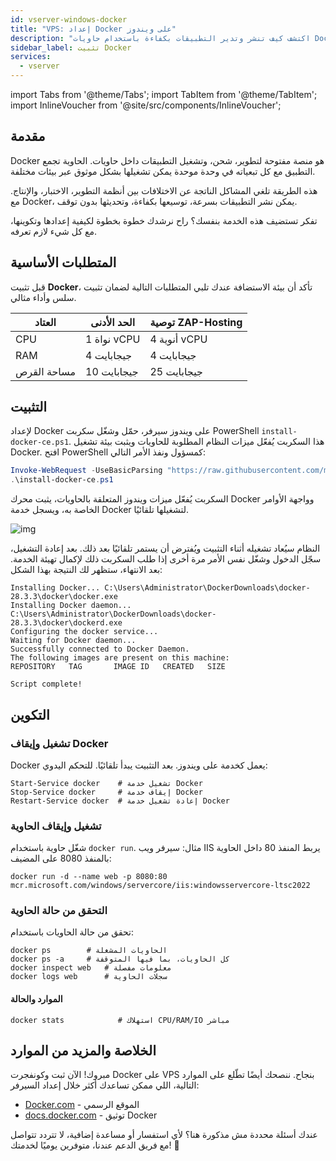 ```yaml
---
id: vserver-windows-docker
title: "VPS: إعداد Docker على ويندوز"
description: "اكتشف كيف تنشر وتدير التطبيقات بكفاءة باستخدام حاويات Docker لتوسيع سلس وتحديثات بدون توقف → تعلّم المزيد الآن"
sidebar_label: تثبيت Docker
services:
  - vserver
---
```


import Tabs from '@theme/Tabs';
import TabItem from '@theme/TabItem';
import InlineVoucher from '@site/src/components/InlineVoucher';

## مقدمة

Docker هو منصة مفتوحة لتطوير، شحن، وتشغيل التطبيقات داخل حاويات. الحاوية تجمع التطبيق مع كل تبعياته في وحدة موحدة يمكن تشغيلها بشكل موثوق عبر بيئات مختلفة.

هذه الطريقة تلغي المشاكل الناتجة عن الاختلافات بين أنظمة التطوير، الاختبار، والإنتاج. مع Docker، يمكن نشر التطبيقات بسرعة، توسيعها بكفاءة، وتحديثها بدون توقف.

تفكر تستضيف هذه الخدمة بنفسك؟ راح نرشدك خطوة بخطوة لكيفية إعدادها وتكوينها، مع كل شيء لازم تعرفه.

<InlineVoucher />

## المتطلبات الأساسية

قبل تثبيت **Docker**، تأكد أن بيئة الاستضافة عندك تلبي المتطلبات التالية لضمان تثبيت سلس وأداء مثالي.

| العتاد      | الحد الأدنى  | توصية ZAP-Hosting          |
| ----------- | ------------ | -------------------------- |
| CPU         | 1 نواة vCPU  | 4 أنوية vCPU               |
| RAM         | 4 جيجابايت   | 4 جيجابايت                 |
| مساحة القرص | 10 جيجابايت  | 25 جيجابايت                |

## التثبيت

لإعداد Docker على ويندوز سيرفر، حمّل وشغّل سكربت PowerShell `install-docker-ce.ps1`. هذا السكربت يُفعّل ميزات النظام المطلوبة للحاويات ويثبت بيئة تشغيل Docker. افتح PowerShell كمسؤول ونفذ الأمر التالي:

```powershell
Invoke-WebRequest -UseBasicParsing "https://raw.githubusercontent.com/microsoft/Windows-Containers/Main/helpful_tools/Install-DockerCE/install-docker-ce.ps1" -o install-docker-ce.ps1
.\install-docker-ce.ps1
```

السكربت يُفعّل ميزات ويندوز المتعلقة بالحاويات، يثبت محرك Docker وواجهة الأوامر الخاصة به، ويسجل خدمة Docker لتشغيلها تلقائيًا.

![img](https://screensaver01.zap-hosting.com/index.php/s/y26fPWy63FAWJGp/download)

النظام سيُعاد تشغيله أثناء التثبيت ويُفترض أن يستمر تلقائيًا بعد ذلك. بعد إعادة التشغيل، سجّل الدخول وشغّل نفس الأمر مرة أخرى إذا طلب السكربت ذلك لإكمال تهيئة الخدمة. بعد الانتهاء، ستظهر لك النتيجة بهذا الشكل:

```
Installing Docker... C:\Users\Administrator\DockerDownloads\docker-28.3.3\docker\docker.exe
Installing Docker daemon... C:\Users\Administrator\DockerDownloads\docker-28.3.3\docker\dockerd.exe
Configuring the docker service...
Waiting for Docker daemon...
Successfully connected to Docker Daemon.
The following images are present on this machine:
REPOSITORY   TAG       IMAGE ID   CREATED   SIZE

Script complete!
```

## التكوين

### تشغيل وإيقاف Docker

Docker يعمل كخدمة على ويندوز. بعد التثبيت يبدأ تلقائيًا. للتحكم اليدوي:

```
Start-Service docker    # تشغيل خدمة Docker
Stop-Service docker     # إيقاف خدمة Docker
Restart-Service docker  # إعادة تشغيل خدمة Docker
```

### تشغيل وإيقاف الحاوية

شغّل حاوية باستخدام `docker run`. مثال: سيرفر ويب IIS يربط المنفذ 80 داخل الحاوية بالمنفذ 8080 على المضيف:

```
docker run -d --name web -p 8080:80 mcr.microsoft.com/windows/servercore/iis:windowsservercore-ltsc2022
```

### التحقق من حالة الحاوية

تحقق من حالة الحاويات باستخدام:

```
docker ps        # الحاويات المشغلة
docker ps -a     # كل الحاويات، بما فيها المتوقفة
docker inspect web   # معلومات مفصلة
docker logs web      # سجلات الحاوية
```

#### الموارد والحالة

```
docker stats            # استهلاك CPU/RAM/IO مباشر
```

## الخلاصة والمزيد من الموارد

مبروك! الآن ثبت وكونفجرت Docker على VPS بنجاح. ننصحك أيضًا تطّلع على الموارد التالية، اللي ممكن تساعدك أكثر خلال إعداد السيرفر:

- [Docker.com](https://Docker.com/) - الموقع الرسمي
- [docs.docker.com](https://docs.docker.com/) - توثيق Docker

عندك أسئلة محددة مش مذكورة هنا؟ لأي استفسار أو مساعدة إضافية، لا تتردد تتواصل مع فريق الدعم عندنا، متوفرين يوميًا لخدمتك! 🙂